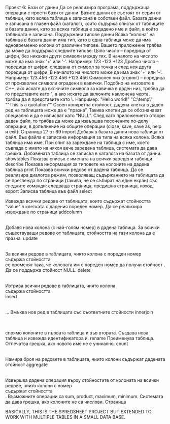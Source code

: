 Проект 6: Бази от данни
Да се реализира програма, поддържаща операции с прости бази от данни. Базите данни
се състоят от серии от таблици, като всяка таблица е записана в собствен файл. Базата
данни е записана в главен файл (каталог), които съдържа списък от таблиците в базата
данни, като за всяка таблица е зададено име и файл, в който таблицата е записана.
Поддържани типове данни
Всяка “колона” на таблица в базата данни има тип, като в една таблица може да има
едновременно колони от различни типове. Вашето приложение трябва да може да
поддържа следните типове:
Цяло число – поредица от цифри, без никакви други символи между тях. В началото на
числото може да има знак '+' или '-'. Например:
123
-123
+123
Дробно число – поредица от цифри, следвана от символ за точка и след нея друга
поредица от цифри. В началото на числото може да има знак '+' или '-'. Например:
123.456
-123.456
+123.456
Символен низ (стринг) – поредица от произволни символи оградени в кавички. Подобно
на низовете в C++, ако искате да включите символа за кавичка в даден низ, трябва да го
представите като \", а ако искате да включите наклонена черта, трябва да я представите
като \\. Например:
"Hello world!"
"C:\\temp\\"
"\"This is a quotation\""
Освен конкретна стойност, дадена клетка в даден ред на таблицата може да е
“празна”. Такива клетки да се обозначават специално и да е изписват като “NULL”.
След като приложението отвори даден файл, то трябва да може да извършва посочените
по-долу операции, в допълнение на общите операции (close, save, save as, help и
exit):
Страница 27 от 69
import <file name> Добавя в базата данни нова таблица от файл. Във
файла е записана информация за типа на всяка
колона. Всяка таблица има име. При опит за
зареждане на таблица с име, което съвпада с името
на някоя вече заредена таблица, системата да дава
грешка. Добавената таблица се записва в каталога на
базата от данни.
showtables Показва списък с имената на всички заредени
таблици
describe <name> Показва информация за типовете на колоните на
дадена таблица
print <name> Показва всички редове от дадена таблица. Да се
реализира диалогов режим, позволяващ
съдържанието на таблицата да се преглежда по
страници (такива, че се събират на един екран) със
следните команди: следваща страница, предишна
страница, изход.
export <name> <file name> Записва таблица във файл
select <column-n> <value>
<table name>
Извежда всички редове от таблицата, които съдържат
стойността “value” в клетката с дадения пореден
номер. Да се реализира извеждане по страници
addcolumn <table name>
<column name> <column type>
Добавя нова колона (с най-голям номер) в дадена
таблица. За всички съществуващи редове от
таблицата, стойността на тази колона да е празна.
update <table name> <search
column n> <search value>
<target column n> <target
value>
За всички редове в таблицата, чиято колона с
пореден номер <search column n> съдържа
стойността <search column value> се променят така,
че колоната им с пореден номер <target column n> да
получи стойност <target value>. Да се поддържа
стойност NULL.
delete <table name> <search
column n> <search value>
Изтрива всички редове в таблицата, чиято колона
<search column n> съдържа стойността <search
column value>
insert <table name> <column
1> … <column n>
Вмъква нов ред в таблицата със съответните
стойности
innerjoin <table 1> <column Извършва операцията Inner Join над две таблици
Страница 28 от 69
n1> <table 2> <column n2> спрямо колоните <column n1> в първата таблица и
<column n2> във втората. Създава нова таблица и
извежда идентификатора ѝ.
rename <old name> <new
name>
Преименува таблица. Отпечатва грешка, ако новото
име не е уникално.
count <table name> <search
column n> <search value>
Намира броя на редовете в таблицата, чиито колони
съдържат дадената стойност
aggregate <table name>
<search column n> <search
value> <target column n>
<operation>
Извършва дадена операция върху стойностите от
колоната <target column n> на всички редове, чиито
колони с номер <search column n> съдържат
стойността <search value>. Възможните операции са
sum, product, maximum, minimum. Системата да дава
грешка, ако колоните не са числови.
Страница
  
  
  
  BASICALLY, THIS IS THE SPREDSHEET PROJECT BUT EXTENDED TO WORK WITH MULTIPLE TABLES IN A SMALL DATA BASE. 
